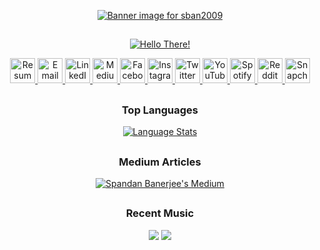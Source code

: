 <p align="center">
	<a href="https://youtu.be/X00djifIj9s?t=1">
		<img src="https://user-images.githubusercontent.com/36163778/177418440-a0eb2e1c-2db5-42f5-9414-bab956ccf11f.jpg"
			alt="Banner image for sban2009" />
	</a>
</p>

<h2>
	<!-- blank space -->
</h2>

<p align="center">
	<a href="https://youtu.be/dQw4w9WgXcQ">
		<img src="https://user-images.githubusercontent.com/36163778/123553229-984abb00-d797-11eb-98b4-caf93bcbf7df.gif"
			alt="Hello There!" />
	</a>
</p>

<p align="center">
	<a href="https://docs.google.com/document/d/13GujV-bvm_2Umw4tjfULo7Lqk4pltHPQv3s6EFHxVwo/edit?usp=sharing">
		<img src="https://user-images.githubusercontent.com/36163778/199281083-56f4dad6-dfe2-4640-a956-635e2191da93.png"
			alt="Resume" height="40" />
	</a>
	<a href="mailto:sban2009@yahoo.in">
		<img src="https://user-images.githubusercontent.com/36163778/177872561-14f9fca8-4772-4843-a8c5-01c288d570ad.png"
			alt="Email" height="40" />
	</a>
	<a href="https://www.linkedin.com/in/sban2009/">
		<img src="https://user-images.githubusercontent.com/36163778/177871242-89531c44-15cd-4e14-998e-5383b2a49a16.png"
			alt="LinkedIn" height="40" />
	</a>
	<a href="https://sban2009.medium.com">
		<img src="https://user-images.githubusercontent.com/36163778/177873151-c38cec72-1f19-481c-a4bf-9a8886dac310.png"
			alt="Medium" height="40" />
	</a>
	<a href="https://www.facebook.com/sban2009/">
		<img src="https://user-images.githubusercontent.com/36163778/177871077-0d103bfd-d1dc-4dac-8c7d-c4d2a3b25252.png"
			alt="Facebook" height="40" />
	</a>
	<a href="https://www.instagram.com/sban2009/">
		<img src="https://user-images.githubusercontent.com/36163778/177876952-788ccd70-1129-4c97-90ef-649048102814.png"
			alt="Instagram" height="40" />
	</a>
	<a href="https://www.twitter.com/sban2009">
		<img src="https://user-images.githubusercontent.com/36163778/177871824-44fa9c79-a051-4d5e-912a-3a9323e6919e.png"
			alt="Twitter" height="40" />
	</a>
	<a href="https://www.youtube.com/SponnyBee">
		<img src="https://user-images.githubusercontent.com/36163778/177871467-ccb73c2c-a1d4-44d4-9119-f42369ced56a.png"
			alt="YouTube" height="40" />
	</a>
	<a href="https://open.spotify.com/user/31ovhjyovuckn5ydazbkfe6dae3q">
		<img src="https://user-images.githubusercontent.com/36163778/177871968-e4812af1-37de-4876-a032-074f2483c641.png"
			alt="Spotify" height="40" />
	</a>
	<a href="https://www.reddit.com/u/sban2009">
		<img src="https://user-images.githubusercontent.com/36163778/177875556-f9f13c04-0fc3-4171-8fa6-b8b1a3b001b6.png"
			alt="Reddit" height="40" />
	</a>
	<a href="https://www.snapchat.com/add/sban2009">
		<img src="https://user-images.githubusercontent.com/36163778/177873279-ba40726f-e8f3-4fa7-8686-da6a8324c063.png"
			alt="Snapchat" height="40" />
	</a>
</p>

<h2>
	<!-- blank space -->
</h2>

<h3 align="center">Top Languages</h3>

<p align="center">
	<a href="https://github.com/sban2009?tab=repositories">
		<img src="https://github-readme-stats.vercel.app/api/top-langs/?username=sban2009&layout=compact&card_width=450&hide_title=true&hide=Jupyter%20%Notebook&langs_count=10&theme=github_dark"
			alt="Language Stats" />
	</a>
</p>

<h2>
	<!-- blank space -->
</h2>

<h3 align="center">Medium Articles</h3>

<p align="center">
	<a href="https://medium.com/@sban2009">
		<img src="https://github-readme-medium.vercel.app/?username=sban2009&limit=5" alt="Spandan Banerjee's Medium" />
	</a>
</p>

<h2>
	<!-- blank space -->
</h2>

<h3 align="center">Recent Music</h3>

<p align="center">
	<img
		src="https://spotify-github-profile.vercel.app/api/view?uid=31ovhjyovuckn5ydazbkfe6dae3q&cover_image=true&theme=natemoo-re&bar_color=53b14f&bar_color_cover=false" />
	<img
		src="https://camo.githubusercontent.com/6038c8f1fd8f60de75477470e5a87210e9256202e01dfba9986446304a0f0254/68747470733a2f2f63617073756c652d72656e6465722e76657263656c2e6170702f6170693f747970653d776176696e6726636f6c6f723d6772616469656e74266865696768743d36302673656374696f6e3d666f6f746572" />
</p>
